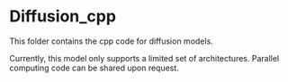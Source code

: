 # Diffusion_cpp

This folder contains the cpp code for diffusion models.

Currently, this model only supports a limited set of architectures. Parallel computing code can be shared upon request.
